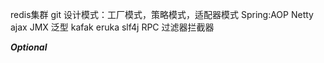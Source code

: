 redis集群
git
设计模式：工厂模式，策略模式，适配器模式
Spring:AOP
Netty
ajax
JMX
泛型
kafak
eruka
slf4j
RPC
过滤器拦截器

***Optional***

